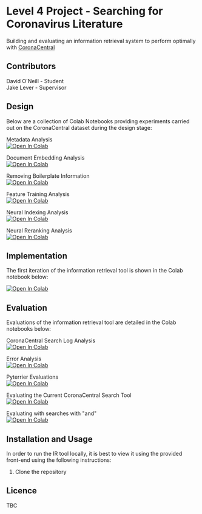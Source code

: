 # Level 4 Project - Searching for Coronavirus Literature

Building and evaluating an information retrieval system to perform optimally with [CoronaCentral](https://coronacentral.ai/)

## Contributors

David O'Neill - Student</br>
Jake Lever - Supervisor

## Design

Below are a collection of Colab Notebooks providing experiments carried out on the CoronaCentral dataset during the design stage:

Metadata Analysis</br>
[![Open In Colab](https://colab.research.google.com/assets/colab-badge.svg)](https://colab.research.google.com/drive/1b5oL0K_blDHHBnFKBPsxYISg9W6HojXO?usp=sharing)

Document Embedding Analysis</br>
[![Open In Colab](https://colab.research.google.com/assets/colab-badge.svg)](https://colab.research.google.com/drive/1eQIZUgrNlgZHViHKBc5HCMoFi3rS6KZ_?usp=sharing)

Removing Boilerplate Information</br>
[![Open In Colab](https://colab.research.google.com/assets/colab-badge.svg)](https://colab.research.google.com/drive/1L2VaXN7czK3iZfboi5r-lbRXj4nm7MUc?usp=sharing)

Feature Training Analysis</br>
[![Open In Colab](https://colab.research.google.com/assets/colab-badge.svg)](https://colab.research.google.com/drive/16JLjoqqwPkfmpLh9hBNMS6CMxBqr8nvo?usp=sharing)

Neural Indexing Analysis</br>
[![Open In Colab](https://colab.research.google.com/assets/colab-badge.svg)](https://colab.research.google.com/drive/1-mVRfvf0SlOPlfjumdcF8ulxIUe6aNSD?usp=sharing)

Neural Reranking Analysis</br>
[![Open In Colab](https://colab.research.google.com/assets/colab-badge.svg)](https://colab.research.google.com/drive/15d1H5gO6_hEYsOsQdT5Pg7XI1Zjjys-9?usp=sharing)

## Implementation

The first iteration of the information retrieval tool is shown in the Colab notebook below:</br>

[![Open In Colab](https://colab.research.google.com/assets/colab-badge.svg)](https://colab.research.google.com/drive/17ouHiejxzF8bG_JGqq8efg56cBOMHgb-?usp=sharing)

## Evaluation

Evaluations of the information retrieval tool are detailed in the Colab notebooks below:

CoronaCentral Search Log Analysis</br>
[![Open In Colab](https://colab.research.google.com/assets/colab-badge.svg)](https://colab.research.google.com/drive/1iVV0BnRDYnh3itJti2XeG37c1Rog9_sN?usp=sharing)

Error Analysis</br>
[![Open In Colab](https://colab.research.google.com/assets/colab-badge.svg)](https://colab.research.google.com/drive/11ffvxjqEDkW7E7sPsif74ILeA67YV5nj?usp=sharing)

Pyterrier Evaluations</br>
[![Open In Colab](https://colab.research.google.com/assets/colab-badge.svg)](https://colab.research.google.com/drive/16O3MBTAb1LX_fk2jxB118oVyvzCh3-1p?usp=sharing)

Evaluating the Current CoronaCentral Search Tool</br>
[![Open In Colab](https://colab.research.google.com/assets/colab-badge.svg)](https://colab.research.google.com/drive/1aOiVSNrOw6w97upd-GARGAOFDTJWN5WB?usp=sharing)

Evaluating with searches with "and"</br>
[![Open In Colab](https://colab.research.google.com/assets/colab-badge.svg)](https://colab.research.google.com/drive/1JK_StdUl0XtIJesq0c8gqykspqJlmMEf?usp=sharing)

## Installation and Usage

In order to run the IR tool locally, it is best to view it using the provided front-end using the following instructions:

1. Clone the repository

## Licence

TBC
